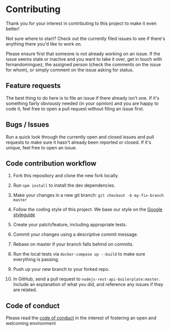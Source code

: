 # Contributing

Thank you for your interest in contributing to this project to make it even better!

Not sure where to start? Check out the currently filed issues to see if there's anything there you'd like to work on.

Please ensure first that someone is not already working on an issue. If the issue seems stale or inactive and you want to take it over, get in touch with fernandominguez, the assigned person (check the comments on the issue for whom), or simply comment on the issue asking for status.

## Feature requests

The best thing to do here is to file an issue if there already isn't one. If it's something fairly obviously needed (in your opinion) and you are happy to code it, feel free to open a pull request without filing an issue first.

## Bugs / Issues

Run a quick look through the currently open and closed issues and pull requests to make sure it hasn't already been reported or closed. If it's unique, feel free to open an issue.

## Code contribution workflow

1. Fork this repository and clone the new fork locally.

2. Run `npm install` to install the dev dependencies.

3. Make your changes in a new git branch: `git checkout -b my-fix-branch master`

4. Follow the coding style of this project. We base our style on the [Google styleguide](https://google.github.io/styleguide/jsguide.html)

5. Create your patch/feature, including appropriate tests.

6. Commit your changes using a descriptive commit message.

7. Rebase on master if your branch falls behind on commits.

8. Run the local tests via `docker-compose up --build` to make sure everything is passing.

9. Push up your new branch to your forked repo.

10. In GitHub, send a pull request to `nodejs-rest-api-boilerplate:master`. Include an explanation of what you did, and reference any issues if they are related.

## Code of conduct

Please read the [code of conduct](https://github.com/fernandominguez/nodejs-rest-api-boilerplate/blob/main/CODE_OF_CONDUCT.md) in the interest of fostering an open and welcoming environment
